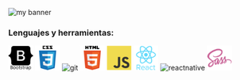 <p aling="center">
<img src="https://github.com/OctavioTG/OctavioTG/assets/116606873/185f5a51-5f95-4ad9-84d7-d7c9c76df7b2" alt="my banner" />
</p>

<h3 align="left">Lenguajes y herramientas:</h3>
<p align="left">
  <img src="https://raw.githubusercontent.com/devicons/devicon/master/icons/bootstrap/bootstrap-plain-wordmark.svg" alt="bootstrap" width="50"/>
  <img src="https://raw.githubusercontent.com/devicons/devicon/master/icons/css3/css3-original-wordmark.svg" alt="css3" width="50"/>
  <img src="https://www.vectorlogo.zone/logos/git-scm/git-scm-icon.svg" alt="git" width="40" height="40"/>
  <img src="https://raw.githubusercontent.com/devicons/devicon/master/icons/html5/html5-original-wordmark.svg" alt="html5" width="50"/>
  <img src="https://raw.githubusercontent.com/devicons/devicon/master/icons/javascript/javascript-original.svg" alt="javascript" width="50"/>
  <img src="https://raw.githubusercontent.com/devicons/devicon/master/icons/react/react-original-wordmark.svg" alt="react" width="50"/>
  <img src="https://reactnative.dev/img/header_logo.svg" alt="reactnative" width="50"/>
  <img src="https://raw.githubusercontent.com/devicons/devicon/master/icons/sass/sass-original.svg" alt="sass" width="50"/>
</p>
